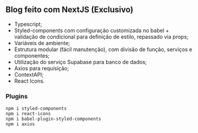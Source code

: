 ## Blog feito com NextJS (Exclusivo)

- Typescript;
- Styled-components com configuração customizada no babel + validação de condicional para definição de estilo, repassado via props;
- Variáveis de ambiente;
- Estrutura modular (fácil manutenção), com divisão de função, serviços e componentes;
- Utilização do serviço Supabase para banco de dados;
- Axios para requisição;
- ContextAPI;
- React Icons.



### Plugins

```
npm i styled-components
npm i react-icons
npm i babel-plugin-styled-components
npm i axios

```

